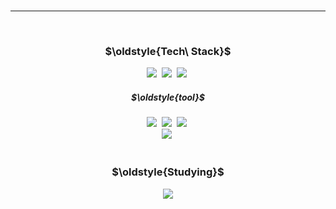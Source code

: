 <!--
**sumin85/sumin85** is a ✨ _special_ ✨ repository because its `README.md` (this file) appears on your GitHub profile.

Here are some ideas to get you started:

- 🔭 I’m currently working on ...
- 🌱 I’m currently learning ...
- 👯 I’m looking to collaborate on ...
- 🤔 I’m looking for help with ...
- 💬 Ask me about ...
- 📫 How to reach me: ...
- 😄 Pronouns: ...
- ⚡ Fun fact: ...
-->


<br>

***
<br>
<h3 align="center">$\oldstyle{Tech\ Stack}$</h3>
<div align="center">
  <img src="https://img.shields.io/badge/Html5-E34F26.svg?style=for-the-badge&logo=HTML5&logoColor=white" />&nbsp
  <img src="https://img.shields.io/badge/css3-1572b6.svg?style=for-the-badge" />&nbsp
  <img src="https://img.shields.io/badge/javascript-E34F26.svg?style=for-the-badge&logo=javascript&logoColor=white" />&nbsp
</div>
<h5 align="center"> $\oldstyle{tool}$ </h5>
<div align="center">
  <img src="https://img.shields.io/badge/photoshop-0062B0.svg?style=for-the-badge" />&nbsp
  <img src="https://img.shields.io/badge/illustrator-EA7100.svg?style=for-the-badge" />&nbsp
  <img src="https://img.shields.io/badge/figma-F24E1E.svg?style=for-the-badge&logo=figma&logoColor=FEFEFE" />&nbsp
</div>
<div align="center">
  <img src="https://img.shields.io/badge/Notion-F3F3F3.svg?style=for-the-badge&logo=notion&logoColor=black" />&nbsp
</div>
<br>
<h3 align="center">$\oldstyle{Studying}$</h3>
<div align="center">
  <img src="https://img.shields.io/badge/react-20232a.svg?style=for-the-badge&logo=react&logoColor=61DAFB" />
</div>
<br>

<br><br>



